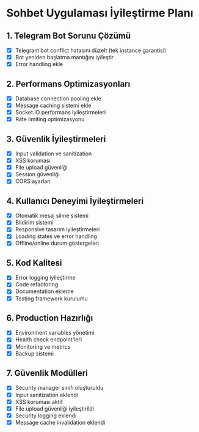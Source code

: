 # Sohbet Uygulaması İyileştirme Planı

## 1. Telegram Bot Sorunu Çözümü
- [x] Telegram bot conflict hatasını düzelt (tek instance garantisi)
- [x] Bot yeniden başlatma mantığını iyileştir
- [x] Error handling ekle

## 2. Performans Optimizasyonları
- [x] Database connection pooling ekle
- [x] Message caching sistemi ekle
- [x] Socket.IO performans iyileştirmeleri
- [x] Rate limiting optimizasyonu

## 3. Güvenlik İyileştirmeleri
- [x] Input validation ve sanitization
- [x] XSS koruması
- [x] File upload güvenliği
- [x] Session güvenliği
- [x] CORS ayarları

## 4. Kullanıcı Deneyimi İyileştirmeleri
- [x] Otomatik mesaj silme sistemi
- [x] Bildirim sistemi
- [x] Responsive tasarım iyileştirmeleri
- [x] Loading states ve error handling
- [x] Offline/online durum göstergeleri

## 5. Kod Kalitesi
- [x] Error logging iyileştirme
- [x] Code refactoring
- [x] Documentation ekleme
- [x] Testing framework kurulumu

## 6. Production Hazırlığı
- [x] Environment variables yönetimi
- [x] Health check endpoint'leri
- [x] Monitoring ve metrics
- [x] Backup sistemi

## 7. Güvenlik Modülleri
- [x] Security manager sınıfı oluşturuldu
- [x] Input sanitization eklendi
- [x] XSS koruması aktif
- [x] File upload güvenliği iyileştirildi
- [x] Security logging eklendi
- [x] Message cache invalidation eklendi
